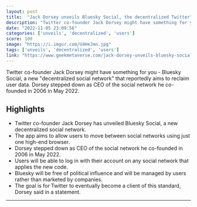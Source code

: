 ```yaml
---
layout: post
title:  "Jack Dorsey unveils Bluesky Social, the decentralized Twitter"
description: "Twitter co-founder Jack Dorsey might have something for you - Bluesky Social, a new \"decentralized social network\" that reportedly aims to reclaim user data. Dorsey stepped down as CEO of the social network he co-founded in 2006 in May 2022."
date: "2022-11-05 23:09:56"
categories: ['unveils', 'decentralized', 'users']
score: 100
image: "https://i.imgur.com/U4HeJmn.jpg"
tags: ['unveils', 'decentralized', 'users']
link: "https://www.geekmetaverse.com/jack-dorsey-unveils-bluesky-social-the-decentralized-twitter/"
---
```


Twitter co-founder Jack Dorsey might have something for you - Bluesky Social, a new \"decentralized social network\" that reportedly aims to reclaim user data. Dorsey stepped down as CEO of the social network he co-founded in 2006 in May 2022.

## Highlights

- Twitter co-founder Jack Dorsey has unveiled Bluesky Social, a new decentralized social network.
- The app aims to allow users to move between social networks using just one high-end browser.
- Dorsey stepped down as CEO of the social network he co-founded in 2006 in May 2022.
- Users will be able to log in with their account on any social network that applies the new code.
- Bluesky will be free of political influence and will be managed by users rather than marketed by companies.
- The goal is for Twitter to eventually become a client of this standard, Dorsey said in a statement.

---

